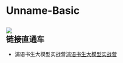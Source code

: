 Unname-Basic
===
![](https://i.bobopic.com/small/88401682.jpg)<br>
链接直通车
---
* 浦语书生大模型实战营[浦语书生大模型实战营](https://github.com/InternLM/Tutorial)
